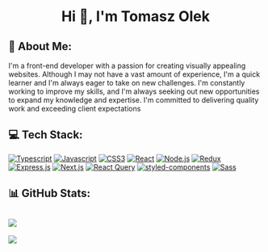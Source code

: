 <h1 align="center">Hi 👋, I'm Tomasz Olek</h1>

## 💫 About Me:
I'm a front-end developer with a passion for creating visually
appealing websites. Although I may not have a vast amount of
experience, I'm a quick learner and I'm always eager to take on new
challenges. I'm constantly working to improve my skills, and I'm
always seeking out new opportunities to expand my knowledge and
expertise. I'm committed to delivering quality work and exceeding
client expectations
<br>

## 💻 Tech Stack:
[![Typescript](https://img.shields.io/badge/typescript-%23007ACC.svg?style=for-the-badge&logo=typescript&logoColor=white)]()
[![Javascript](https://img.shields.io/badge/javascript-%23323330.svg?style=for-the-badge&logo=javascript&logoColor=%23F7DF1E)]()
[![CSS3](https://img.shields.io/badge/CSS3-%231572B6.svg?style=for-the-badge&logo=css3&logoColor=white)]()
[![React](https://img.shields.io/badge/react-%2361DAFB.svg?style=for-the-badge&logo=react&logoColor=white)]()
[![Node.js](https://img.shields.io/badge/node.js-%23339933.svg?style=for-the-badge&logo=node.js&logoColor=white)]()
[![Redux](https://img.shields.io/badge/redux-%23764ABC.svg?style=for-the-badge&logo=redux&logoColor=white)]()
[![Express.js](https://img.shields.io/badge/express.js-%23404d59.svg?style=for-the-badge)]()
[![Next.js](https://img.shields.io/badge/next.js-%23000000.svg?style=for-the-badge&logo=next-dot-js&logoColor=white)]()
[![React Query](https://img.shields.io/badge/react_query-%23223E4A.svg?style=for-the-badge&logo=react-query&logoColor=white)]()
[![styled-components](https://img.shields.io/badge/styled--components-%23DB7093.svg?style=for-the-badge&logo=styled-components&logoColor=white)]()
[![Sass](https://img.shields.io/badge/sass-%23CC6699.svg?style=for-the-badge&logo=sass&logoColor=white)]()
<!-- [![RxJS](https://img.shields.io/badge/RxJS-%23B7178C.svg?style=for-the-badge&logo=reactivex&logoColor=white)]() -->
<!-- [![GreenSock](https://img.shields.io/badge/gsap-%2386C129.svg?style=for-the-badge&logo=greensock&logoColor=white)]() -->
<!-- [![Docker](https://img.shields.io/badge/docker-%230db7ed.svg?style=for-the-badge&logo=docker&logoColor=white)]() -->

## 📊 GitHub Stats:
<!-- ![](https://github-readme-stats.vercel.app/api?username=TomaszOlek&theme=dark&hide_border=false&include_all_commits=true&count_private=true)<br/> -->
![](https://github-readme-streak-stats.herokuapp.com/?user=TomaszOlek&theme=dark&hide_border=false)
---
![](https://komarev.com/ghpvc/?username=TomaszOlek)
